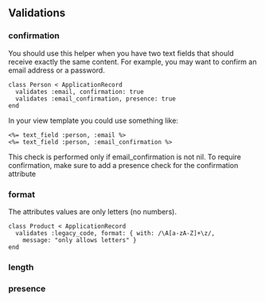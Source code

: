 ## Validations

### confirmation
You should use this helper when you have two text fields that should receive exactly the same content. For example, you may want to confirm an email address or a password. 
```
class Person < ApplicationRecord
  validates :email, confirmation: true
  validates :email_confirmation, presence: true
end
```

In your view template you could use something like:
```
<%= text_field :person, :email %>
<%= text_field :person, :email_confirmation %>
```

This check is performed only if email_confirmation is not nil. 
To require confirmation, make sure to add a presence check for the confirmation attribute

### format
The attributes values are only letters (no numbers).
```
class Product < ApplicationRecord
  validates :legacy_code, format: { with: /\A[a-zA-Z]+\z/,
    message: "only allows letters" }
end
```

### length

### presence
